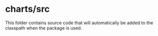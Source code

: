 # charts/src

This folder contains source code that will automatically be added to the classpath when
the package is used.
